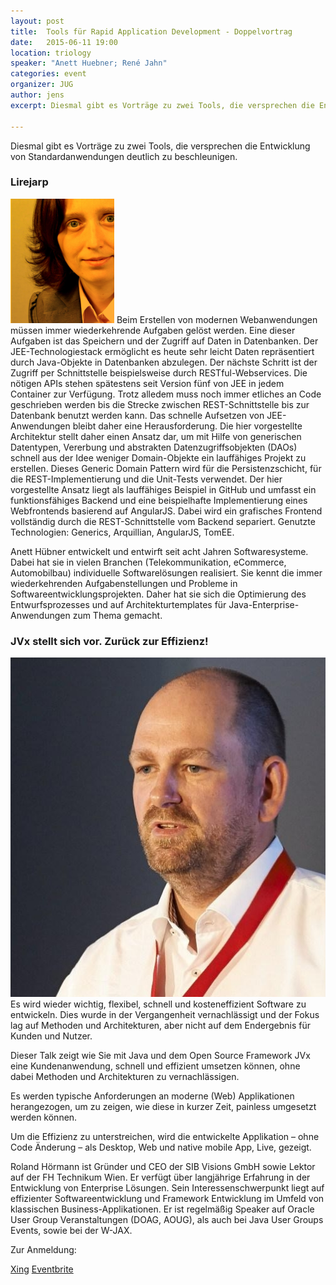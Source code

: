 ```yaml
---
layout: post
title:  Tools für Rapid Application Development - Doppelvortrag
date:   2015-06-11 19:00
location: triology
speaker: "Anett Huebner; René Jahn"
categories: event
organizer: JUG
author: jens
excerpt: Diesmal gibt es Vorträge zu zwei Tools, die versprechen die Entwicklung von Standardanwendungen deutlich zu beschleunigen.
 
---
```


Diesmal gibt es Vorträge zu zwei Tools, die versprechen die Entwicklung von 
Standardanwendungen deutlich zu beschleunigen.
 
### Lirejarp

<img src="/assets/articles/2015/huebner.png" class="speaker" />
 Beim Erstellen von modernen Webanwendungen müssen immer wiederkehrende Aufgaben gelöst werden. 
Eine dieser Aufgaben ist das Speichern und der Zugriff auf Daten in Datenbanken. 
Der JEE-Technologiestack ermöglicht es heute sehr leicht Daten repräsentiert durch Java-Objekte in 
Datenbanken abzulegen. Der nächste Schritt ist der Zugriff per Schnittstelle beispielsweise durch 
RESTful-Webservices. Die nötigen APIs stehen spätestens seit Version fünf von JEE in jedem Container 
zur Verfügung. Trotz alledem muss noch immer etliches an Code geschrieben werden bis die Strecke 
zwischen REST-Schnittstelle bis zur Datenbank benutzt werden kann. Das schnelle Aufsetzen von 
JEE-Anwendungen bleibt daher eine Herausforderung. Die hier vorgestellte Architektur stellt daher 
einen Ansatz dar, um mit Hilfe von generischen Datentypen, Vererbung und abstrakten 
Datenzugriffsobjekten (DAOs) schnell aus der Idee weniger Domain-Objekte ein lauffähiges Projekt zu 
erstellen. Dieses Generic Domain Pattern wird für die Persistenzschicht, für die REST-Implementierung 
und die Unit-Tests verwendet. Der hier vorgestellte Ansatz liegt als lauffähiges Beispiel in GitHub 
und umfasst ein funktionsfähiges Backend und eine beispielhafte Implementierung eines Webfrontends 
basierend auf AngularJS. Dabei wird ein grafisches Frontend vollständig durch die REST-Schnittstelle 
vom Backend separiert. Genutzte Technologien: Generics, Arquillian, AngularJS, TomEE. 

Anett Hübner entwickelt und entwirft seit acht Jahren Softwaresysteme. Dabei hat sie in vielen Branchen 
(Telekommunikation, eCommerce, Automobilbau) individuelle Softwarelösungen realisiert. Sie kennt die 
immer wiederkehrenden Aufgabenstellungen und Probleme in Softwareentwicklungsprojekten. Daher hat sie 
sich die Optimierung des Entwurfsprozesses und auf Architekturtemplates für Java-Enterprise-Anwendungen 
zum Thema gemacht.

### JVx stellt sich vor. Zurück zur Effizienz!

<img src="/assets/articles/2015/hoermann.jpg" class="speaker" />
Es wird wieder wichtig, flexibel, schnell und kosteneffizient Software zu entwickeln. Dies wurde in 
der Vergangenheit vernachlässigt und der Fokus lag auf Methoden und Architekturen, aber nicht auf 
dem Endergebnis für Kunden und Nutzer.

Dieser Talk zeigt wie Sie mit Java und dem Open Source Framework JVx eine Kundenanwendung, schnell und 
effizient umsetzen können, ohne dabei Methoden und Architekturen zu vernachlässigen.

Es werden typische Anforderungen an moderne (Web) Applikationen herangezogen, um zu zeigen, wie 
diese in kurzer Zeit, painless umgesetzt werden können.

Um die Effizienz zu unterstreichen, wird die entwickelte Applikation – ohne Code Änderung – als Desktop, 
Web und native mobile App, Live, gezeigt.
 
Roland Hörmann ist Gründer und CEO der SIB Visions GmbH sowie Lektor auf der FH Technikum Wien. 
Er verfügt über langjährige Erfahrung in der Entwicklung von Enterprise Lösungen. Sein 
Interessenschwerpunkt liegt auf effizienter Softwareentwicklung und Framework Entwicklung im Umfeld 
von klassischen Business-Applikationen. Er ist regelmäßig Speaker auf Oracle User Group 
Veranstaltungen (DOAG, AOUG), als auch bei Java User Groups Events, sowie bei der W-JAX. 


Zur Anmeldung:

[Xing](https://www.xing.com/events/tools-rapid-application-development-doppelvortrag-1555938)
[Eventbrite](https://www.eventbrite.de/e/tools-fur-rapid-application-development-doppelvortrag-tickets-16891579168)